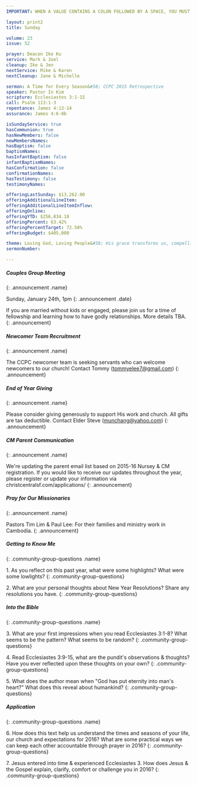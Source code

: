```yaml
---
IMPORTANT: WHEN A VALUE CONTAINS A COLON FOLLOWED BY A SPACE, YOU MUST USE &#58;

layout: print2
title: Sunday

volume: 23
issue: 52

prayer: Deacon Ike Ku
service: Mark & Joel
cleanup: Ike & Jen
nextService: Mike & Karen
nextCleanup: Jane & Michelle

sermon: A Time for Every Season&#58; CCPC 2015 Retrospective
speaker: Pastor In Kim
scripture: Ecclesiastes 3:1-15
call: Psalm 113:1-3
repentance: James 4:13-14
assurance: James 4:6-8b

isSundayService: true
hasCommunion: true
hasNewMembers: false
newMembersNames:
hasBaptism: false
baptismNames: 
hasInfantBaptism: false
infantBaptismNames: 
hasConfirmation: false
confirmationNames: 
hasTestimony: false
testimonyNames:

offeringLastSunday: $13,262.00
offeringAdditionalLineItem: 
offeringAdditionalLineItemInflow: 
offeringOnline: 
offeringYTD: $256,834.18
offeringPercent: 63.42%
offeringPercentTarget: 72.50%
offeringBudget: $405,000

theme: Loving God, Loving People&#58; His grace transforms us, compelling us to love others.
sermonNumber: 

---
```


##### Couples Group Meeting
{: .announcement .name}

Sunday, January 24th, 1pm
{: .announcement .date}

If you are married without kids or engaged, please join us for a time of fellowship and learning how to have godly relationships. More details TBA.
{: .announcement} 

##### Newcomer Team Recruitment
{: .announcement .name}

The CCPC newcomer team is seeking servants who can welcome newcomers to our church! Contact Tommy (tommyelee7@gmail.com)
{: .announcement} 

##### End of Year Giving
{: .announcement .name}

Please consider giving generously to support His work and church. All gifts are tax deductible. Contact Elder Steve (munchang@yahoo.com)
{: .announcement}

##### CM Parent Communication
{: .announcement .name}

We're updating the parent email list based on 2015-16 Nursey & CM registration. If you would like to receive our updates throughout the year, please register or update your information via christcentralsf.com/applications/
{: .announcement}

##### Pray for Our Missionaries
{: .announcement .name}

Pastors Tim Lim & Paul Lee: For their families and ministry work in Cambodia.
{: .announcement} 



##### Getting to Know Me
{: .community-group-questions .name}

1\. As you reflect on this past year, what were some highlights? What were some lowlights?
{: .community-group-questions}

2\. What are your personal thoughts about New Year Resolutions? Share any resolutions you have.
{: .community-group-questions}

##### Into the Bible
{: .community-group-questions .name}

3\. What are your first impressions when you read Ecclesiastes 3:1-8? What seems to be the pattern? What seems to be random?
{: .community-group-questions}

4\. Read Ecclesiastes 3:9-15, what are the pundit's observations & thoughts? Have you ever reflected upon these thoughts on your own?
{: .community-group-questions}

5\. What does the author mean when "God has put eternity into man's heart?" What does this reveal about humankind?
{: .community-group-questions}

##### Application
{: .community-group-questions .name}

6\. How does this text help us understand the times and seasons of your life, our church and expectations for 2016? What are some practical ways we can keep each other accountable through prayer in 2016?
{: .community-group-questions}

7\. Jesus entered into time & experienced Ecclesiastes 3. How does Jesus &amp; the Gospel explain, clarify, comfort or challenge you in 2016?
{: .community-group-questions}